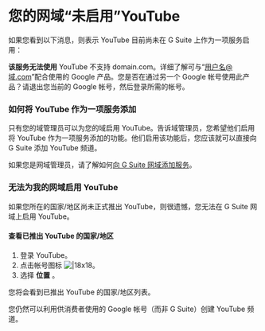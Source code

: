 # 您的网域“未启用”YouTube

如果您看到以下消息，则表示 YouTube 目前尚未在 G Suite 上作为一项服务启用：

**该服务无法使用**
YouTube 不支持 domain.com。详细了解可与“用户名@域.com”配合使用的 Google 产品。您是否在通过另一个 Google 帐号使用此产品？请退出您当前的 Google 帐号，然后登录所需的帐号。

### 如何将 YouTube 作为一项服务添加

只有您的域管理员可以为您的域启用 YouTube。告诉域管理员，您希望他们启用将 YouTube 作为一项服务添加的功能。他们启用该功能后，您应该就可以直接向 G Suite 添加 YouTube 频道。

如果您是网域管理员，请了解如何[向 G Suite 网域添加服务](https://support.google.com/a/answer/45690)。

### 无法为我的网域启用 YouTube

如果您所在的国家/地区尚未正式推出 YouTube，则很遗憾，您无法在 G Suite 网域上启用 YouTube。

#### 查看已推出 YouTube 的国家/地区

1. 登录 YouTube。
2. 点击帐号图标 ![|18x18](https://lh3.googleusercontent.com/NB5qyD2bwPLSxRz3L4RkFWHtTntWnKPJ5-jUmi5tToCc3-230ToGVw1WbpGWolgh2eT4=w18-h18)。
3. 选择 **位置** 。

您将会看到已推出 YouTube 的国家/地区列表。

您仍然可以利用供消费者使用的 Google 帐号（而非 G Suite）创建 YouTube 频道。